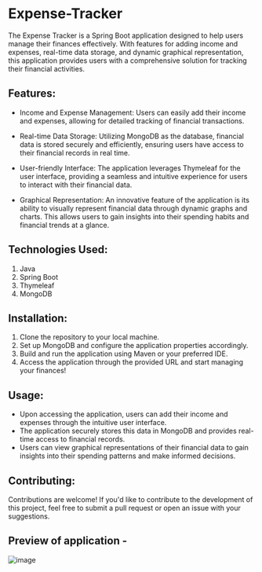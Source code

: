 # Expense-Tracker

The Expense Tracker is a Spring Boot application designed to help users manage their finances effectively. With features for adding income and expenses, real-time data storage, and dynamic graphical representation, this application provides users with a comprehensive solution for tracking their financial activities.

## Features:
* Income and Expense Management: Users can easily add their income and expenses, allowing for detailed tracking of financial transactions.

* Real-time Data Storage: Utilizing MongoDB as the database, financial data is stored securely and efficiently, ensuring users have access to their financial records in real time.

* User-friendly Interface: The application leverages Thymeleaf for the user interface, providing a seamless and intuitive experience for users to interact with their financial data.

* Graphical Representation: An innovative feature of the application is its ability to visually represent financial data through dynamic graphs and charts. This allows users to gain insights into their spending habits and financial trends at a glance.

## Technologies Used:
1. Java
2. Spring Boot
3. Thymeleaf
4. MongoDB

## Installation:
1. Clone the repository to your local machine.
2. Set up MongoDB and configure the application properties accordingly.
3. Build and run the application using Maven or your preferred IDE.
4. Access the application through the provided URL and start managing your finances!

## Usage:
* Upon accessing the application, users can add their income and expenses through the intuitive user interface.
* The application securely stores this data in MongoDB and provides real-time access to financial records.
* Users can view graphical representations of their financial data to gain insights into their spending patterns and make informed decisions.

## Contributing:
Contributions are welcome! If you'd like to contribute to the development of this project, feel free to submit a pull request or open an issue with your suggestions.

## Preview of application -
![image](https://github.com/Vjchavan/Expense-Tracker/assets/72207904/7bc91035-bb9f-4b36-ab52-b175c5cbfab9)
